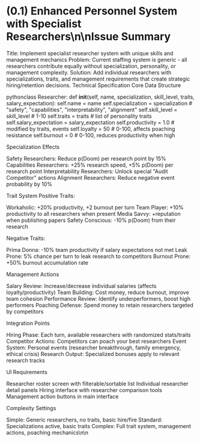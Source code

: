 # (0.1)  Enhanced Personnel System with Specialist Researchers\n\nIssue Summary
Title: Implement specialist researcher system with unique skills and management mechanics
Problem: Current staffing system is generic - all researchers contribute equally without specialization, personality, or management complexity.
Solution: Add individual researchers with specializations, traits, and management requirements that create strategic hiring/retention decisions.
Technical Specification
Core Data Structure


pythonclass Researcher:
    def __init__(self, name, specialization, skill_level, traits, salary_expectation):
        self.name = name
        self.specialization = specialization  # "safety", "capabilities", "interpretability", "alignment"
        self.skill_level = skill_level  # 1-10
        self.traits = traits  # list of personality traits
        self.salary_expectation = salary_expectation
        self.productivity = 1.0  # modified by traits, events
        self.loyalty = 50  # 0-100, affects poaching resistance
        self.burnout = 0   # 0-100, reduces productivity when high

Specialization Effects

Safety Researchers: Reduce p(Doom) per research point by 15%
Capabilities Researchers: +25% research speed, +5% p(Doom) per research point
Interpretability Researchers: Unlock special "Audit Competitor" actions
Alignment Researchers: Reduce negative event probability by 10%

Trait System
Positive Traits:

Workaholic: +20% productivity, +2 burnout per turn
Team Player: +10% productivity to all researchers when present
Media Savvy: +reputation when publishing papers
Safety Conscious: -10% p(Doom) from their research

Negative Traits:

Prima Donna: -10% team productivity if salary expectations not met
Leak Prone: 5% chance per turn to leak research to competitors
Burnout Prone: +50% burnout accumulation rate

Management Actions

Salary Review: Increase/decrease individual salaries (affects loyalty/productivity)
Team Building: Cost money, reduce burnout, improve team cohesion
Performance Review: Identify underperformers, boost high performers
Poaching Defense: Spend money to retain researchers targeted by competitors

Integration Points

Hiring Phase: Each turn, available researchers with randomized stats/traits
Competitor Actions: Competitors can poach your best researchers
Event System: Personal events (researcher breakthrough, family emergency, ethical crisis)
Research Output: Specialized bonuses apply to relevant research tracks

UI Requirements

Researcher roster screen with filterable/sortable list
Individual researcher detail panels
Hiring interface with researcher comparison tools
Management action buttons in main interface

Complexity Settings

Simple: Generic researchers, no traits, basic hire/fire
Standard: Specializations active, basic traits
Complex: Full trait system, management actions, poaching mechanics\n\n<!-- GitHub Issue #197 -->